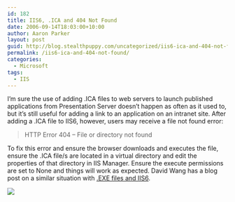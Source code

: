 ```yaml
---
id: 182
title: IIS6, .ICA and 404 Not Found
date: 2006-09-14T18:03:00+10:00
author: Aaron Parker
layout: post
guid: http://blog.stealthpuppy.com/uncategorized/iis6-ica-and-404-not-found
permalink: /iis6-ica-and-404-not-found/
categories:
  - Microsoft
tags:
  - IIS
---
```

I&#8217;m sure the use of adding .ICA files to web servers to launch published applications from Presentation Server doesn&#8217;t happen as often as it used to, but it&#8217;s still useful for adding a link to an application on an intranet site. After adding a .ICA file to IIS6, however, users may receive a file not found error:

> HTTP Error 404 &#8211; File or directory not found

To fix this error and ensure the browser downloads and executes the file, ensure the .ICA file/s are located in a virtual directory and edit the properties of that directory in IIS Manager. Ensure the execute permissions are set to None and things will work as expected. David Wang has a blog post on a similar situation with [.EXE files and IIS6](http://blogs.msdn.com/david.wang/archive/2005/07/11/Allow_file_downloads_on_IIS_6.aspx).

![](http://stealthpuppy.com/wp-content/uploads/2006/09/1000.14.110.IISAppFolder.png)